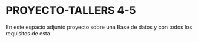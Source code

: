 # PROYECTO-TALLERS 4-5

En este espacio adjunto proyecto sobre una Base de datos  y con todos los requisitos de esta.
